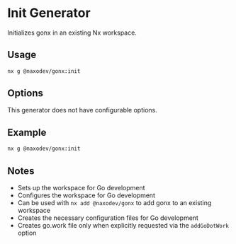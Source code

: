 # Init Generator

Initializes gonx in an existing Nx workspace.

## Usage

```bash
nx g @naxodev/gonx:init
```

## Options

This generator does not have configurable options.

## Example

```bash
nx g @naxodev/gonx:init
```

## Notes

- Sets up the workspace for Go development
- Configures the workspace for Go development
- Can be used with `nx add @naxodev/gonx` to add gonx to an existing workspace
- Creates the necessary configuration files for Go development
- Creates go.work file only when explicitly requested via the `addGoDotWork` option
